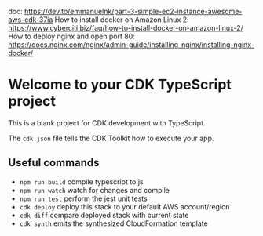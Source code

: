 doc: https://dev.to/emmanuelnk/part-3-simple-ec2-instance-awesome-aws-cdk-37ia
How to install docker on Amazon Linux 2: https://www.cyberciti.biz/faq/how-to-install-docker-on-amazon-linux-2/
How to deploy nginx and open port 80: https://docs.nginx.com/nginx/admin-guide/installing-nginx/installing-nginx-docker/

# Welcome to your CDK TypeScript project

This is a blank project for CDK development with TypeScript.

The `cdk.json` file tells the CDK Toolkit how to execute your app.

## Useful commands

* `npm run build`   compile typescript to js
* `npm run watch`   watch for changes and compile
* `npm run test`    perform the jest unit tests
* `cdk deploy`      deploy this stack to your default AWS account/region
* `cdk diff`        compare deployed stack with current state
* `cdk synth`       emits the synthesized CloudFormation template

